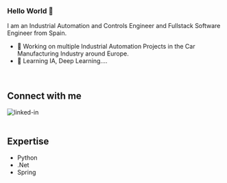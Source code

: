 ### Hello World 👋
I am an Industrial Automation and Controls Engineer and Fullstack Software Engineer from Spain.

- 🔭 Working on multiple Industrial Automation Projects in the Car Manufacturing Industry around Europe.
- 🌱 Learning IA, Deep Learning....
<br>

## Connect with me
[<img align="left" alt="linked-in" src="https://img.shields.io/badge/linkedin-%230077B5.svg?&style=for-the-badge&logo=linkedin&logoColor=white" />](https://www.linkedin.com/in/alejandrosaezc/)
<br>
<br>

## Expertise
- Python
- .Net
- Spring
